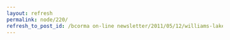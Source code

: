 ```yaml
---
layout: refresh
permalink: node/220/
refresh_to_post_id: /bcorma on-line newsletter/2011/05/12/williams-lake-dirty-knobby-weekend-coming-up
---
```

